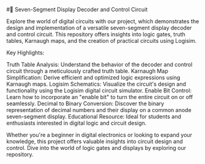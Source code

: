 #🔌 Seven-Segment Display Decoder and Control Circuit

Explore the world of digital circuits with our project, which demonstrates the design and implementation of a versatile seven-segment display decoder and control circuit. This repository offers insights into logic gates, truth tables, Karnaugh maps, and the creation of practical circuits using Logisim.

Key Highlights:

Truth Table Analysis: Understand the behavior of the decoder and control circuit through a meticulously crafted truth table.
Karnaugh Map Simplification: Derive efficient and optimized logic expressions using Karnaugh maps.
Logisim Schematics: Visualize the circuit's design and functionality using the Logisim digital circuit simulator.
Enable Bit Control: Learn how to incorporate an "enable bit" to turn the entire circuit on or off seamlessly.
Decimal to Binary Conversion: Discover the binary representation of decimal numbers and their display on a common anode seven-segment display.
Educational Resource: Ideal for students and enthusiasts interested in digital logic and circuit design.

Whether you're a beginner in digital electronics or looking to expand your knowledge, this project offers valuable insights into circuit design and control. Dive into the world of logic gates and displays by exploring our repository.


